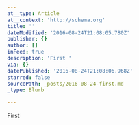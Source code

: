 ```yaml
---
at__type: Article
at__context: 'http://schema.org'
title: ''
dateModified: '2016-08-24T21:08:05.780Z'
publisher: {}
author: []
inFeed: true
description: 'First '
via: {}
datePublished: '2016-08-24T21:08:06.968Z'
starred: false
sourcePath: _posts/2016-08-24-first.md
_type: Blurb

---
```

First
